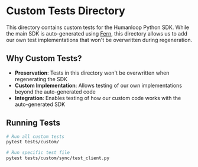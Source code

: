 # Custom Tests Directory

This directory contains custom tests for the Humanloop Python SDK. While the main SDK is auto-generated using [Fern](https://buildwithfern.com/), this directory allows us to add our own test implementations that won't be overwritten during regeneration.

## Why Custom Tests?

- **Preservation**: Tests in this directory won't be overwritten when regenerating the SDK
- **Custom Implementation**: Allows testing of our own implementations beyond the auto-generated code
- **Integration**: Enables testing of how our custom code works with the auto-generated SDK

## Running Tests

```bash
# Run all custom tests
pytest tests/custom/

# Run specific test file
pytest tests/custom/sync/test_client.py
```
